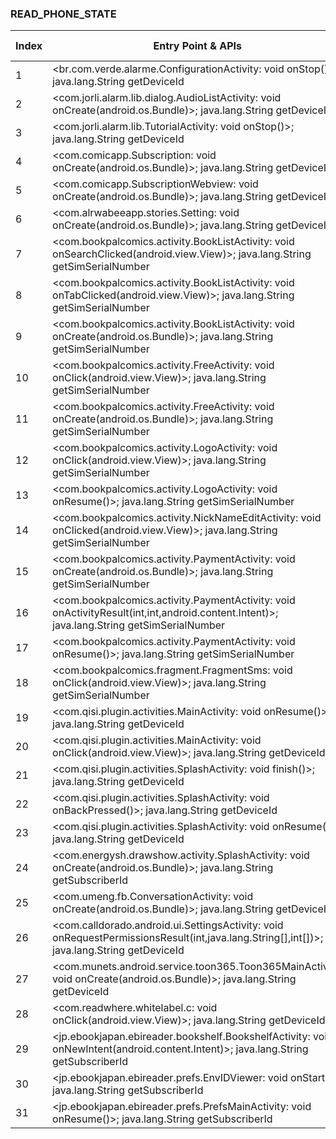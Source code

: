### READ_PHONE_STATE
| Index | Entry Point & APIs | Screen shot | Resource id | Label |
| ------------- | ------------- | ------------- |-------------|-------------|
| 1 | <br.com.verde.alarme.ConfigurationActivity: void onStop()>; java.lang.String getDeviceId | ![](D:\COSMOS\output\py\Play_win8\COMICS\br.com.verde.alarme\br.com.verde.alarme.ConfigurationActivity.png) |  | |
| 2 | <com.jorli.alarm.lib.dialog.AudioListActivity: void onCreate(android.os.Bundle)>; java.lang.String getDeviceId | ![](D:\COSMOS\output\py\Play_win8\COMICS\br.com.verde.alarme\com.jorli.alarm.lib.dialog.AudioListActivity.png) |  | |
| 3 | <com.jorli.alarm.lib.TutorialActivity: void onStop()>; java.lang.String getDeviceId | ![](D:\COSMOS\output\py\Play_win8\COMICS\br.com.verde.alarme\com.jorli.alarm.lib.TutorialActivity.png) |  | |
| 4 | <com.comicapp.Subscription: void onCreate(android.os.Bundle)>; java.lang.String getDeviceId | ![](D:\COSMOS\output\py\Play_win8\COMICS\com.allmag.tato\com.comicapp.Subscription.png) |  | |
| 5 | <com.comicapp.SubscriptionWebview: void onCreate(android.os.Bundle)>; java.lang.String getDeviceId | ![](D:\COSMOS\output\py\Play_win8\COMICS\com.allmag.tato\com.comicapp.SubscriptionWebview.png) |  | |
| 6 | <com.alrwabeeapp.stories.Setting: void onCreate(android.os.Bundle)>; java.lang.String getDeviceId | ![](D:\COSMOS\output\py\Play_win8\COMICS\com.alrwabeeapp.stories\com.alrwabeeapp.stories.Setting.png) |  | |
| 7 | <com.bookpalcomics.activity.BookListActivity: void onSearchClicked(android.view.View)>; java.lang.String getSimSerialNumber | ![](D:\COSMOS\output\py\Play_win8\COMICS\com.bookpalcomics.secretlove\com.bookpalcomics.activity.BookListActivity.png) |  | |
| 8 | <com.bookpalcomics.activity.BookListActivity: void onTabClicked(android.view.View)>; java.lang.String getSimSerialNumber | ![](D:\COSMOS\output\py\Play_win8\COMICS\com.bookpalcomics.secretlove\com.bookpalcomics.activity.BookListActivity.png) |  | |
| 9 | <com.bookpalcomics.activity.BookListActivity: void onCreate(android.os.Bundle)>; java.lang.String getSimSerialNumber | ![](D:\COSMOS\output\py\Play_win8\COMICS\com.bookpalcomics.secretlove\com.bookpalcomics.activity.BookListActivity.png) |  | |
| 10 | <com.bookpalcomics.activity.FreeActivity: void onClick(android.view.View)>; java.lang.String getSimSerialNumber | ![](D:\COSMOS\output\py\Play_win8\COMICS\com.bookpalcomics.secretlove\com.bookpalcomics.activity.FreeActivity.png) |  | |
| 11 | <com.bookpalcomics.activity.FreeActivity: void onCreate(android.os.Bundle)>; java.lang.String getSimSerialNumber | ![](D:\COSMOS\output\py\Play_win8\COMICS\com.bookpalcomics.secretlove\com.bookpalcomics.activity.FreeActivity.png) |  | |
| 12 | <com.bookpalcomics.activity.LogoActivity: void onClick(android.view.View)>; java.lang.String getSimSerialNumber | ![](D:\COSMOS\output\py\Play_win8\COMICS\com.bookpalcomics.secretlove\com.bookpalcomics.activity.LogoActivity.png) |  | |
| 13 | <com.bookpalcomics.activity.LogoActivity: void onResume()>; java.lang.String getSimSerialNumber | ![](D:\COSMOS\output\py\Play_win8\COMICS\com.bookpalcomics.secretlove\com.bookpalcomics.activity.LogoActivity.png) |  | |
| 14 | <com.bookpalcomics.activity.NickNameEditActivity: void onClicked(android.view.View)>; java.lang.String getSimSerialNumber | ![](D:\COSMOS\output\py\Play_win8\COMICS\com.bookpalcomics.secretlove\com.bookpalcomics.activity.NickNameEditActivity.png) |  | |
| 15 | <com.bookpalcomics.activity.PaymentActivity: void onCreate(android.os.Bundle)>; java.lang.String getSimSerialNumber | ![](D:\COSMOS\output\py\Play_win8\COMICS\com.bookpalcomics.secretlove\com.bookpalcomics.activity.PaymentActivity.png) |  | |
| 16 | <com.bookpalcomics.activity.PaymentActivity: void onActivityResult(int,int,android.content.Intent)>; java.lang.String getSimSerialNumber | ![](D:\COSMOS\output\py\Play_win8\COMICS\com.bookpalcomics.secretlove\com.bookpalcomics.activity.PaymentActivity.png) |  | |
| 17 | <com.bookpalcomics.activity.PaymentActivity: void onResume()>; java.lang.String getSimSerialNumber | ![](D:\COSMOS\output\py\Play_win8\COMICS\com.bookpalcomics.secretlove\com.bookpalcomics.activity.PaymentActivity.png) |  | |
| 18 | <com.bookpalcomics.fragment.FragmentSms: void onClick(android.view.View)>; java.lang.String getSimSerialNumber | ![](D:\COSMOS\output\py\Play_win8\COMICS\com.bookpalcomics.secretlove\com.bookpalcomics.activity.SmsFragmentActivity.png) |  | |
| 19 | <com.qisi.plugin.activities.MainActivity: void onResume()>; java.lang.String getDeviceId | ![](D:\COSMOS\output\py\Play_win8\COMICS\com.emoji.ikeyboard.theme.Marshmallow\com.qisi.plugin.activities.MainActivity.png) |  | |
| 20 | <com.qisi.plugin.activities.MainActivity: void onClick(android.view.View)>; java.lang.String getDeviceId | ![](D:\COSMOS\output\py\Play_win8\COMICS\com.emoji.ikeyboard.theme.Marshmallow\com.qisi.plugin.activities.MainActivity.png) |  | |
| 21 | <com.qisi.plugin.activities.SplashActivity: void finish()>; java.lang.String getDeviceId | ![](D:\COSMOS\output\py\Play_win8\COMICS\com.emoji.ikeyboard.theme.Marshmallow\com.qisi.plugin.activities.SplashActivity.png) |  | |
| 22 | <com.qisi.plugin.activities.SplashActivity: void onBackPressed()>; java.lang.String getDeviceId | ![](D:\COSMOS\output\py\Play_win8\COMICS\com.emoji.ikeyboard.theme.Marshmallow\com.qisi.plugin.activities.SplashActivity.png) |  | |
| 23 | <com.qisi.plugin.activities.SplashActivity: void onResume()>; java.lang.String getDeviceId | ![](D:\COSMOS\output\py\Play_win8\COMICS\com.emoji.ikeyboard.theme.Marshmallow\com.qisi.plugin.activities.SplashActivity.png) |  | |
| 24 | <com.energysh.drawshow.activity.SplashActivity: void onCreate(android.os.Bundle)>; java.lang.String getSubscriberId | ![](D:\COSMOS\output\py\Play_win8\COMICS\com.energysh.drawshow\com.energysh.drawshow.activity.SplashActivity.png) |  | |
| 25 | <com.umeng.fb.ConversationActivity: void onCreate(android.os.Bundle)>; java.lang.String getDeviceId | ![](D:\COSMOS\output\py\Play_win8\COMICS\com.minikara.comic\com.umeng.fb.ConversationActivity.png) |  | |
| 26 | <com.calldorado.android.ui.SettingsActivity: void onRequestPermissionsResult(int,java.lang.String[],int[])>; java.lang.String getDeviceId | ![](D:\COSMOS\output\py\Play_win8\COMICS\com.mobyi.husbandWifeJoke\com.calldorado.android.ui.SettingsActivity.png) |  | |
| 27 | <com.munets.android.service.toon365.Toon365MainActivity: void onCreate(android.os.Bundle)>; java.lang.String getDeviceId | ![](D:\COSMOS\output\py\Play_win8\COMICS\com.mycomiczul.t140905\com.munets.android.service.toon365.Toon365MainActivity.png) |  | |
| 28 | <com.readwhere.whitelabel.c: void onClick(android.view.View)>; java.lang.String getDeviceId | ![](D:\COSMOS\output\py\Play_win8\COMICS\com.readwhere.whitelabel.campfire\com.readwhere.whitelabel.AboutScreenActivity.png) |  | |
| 29 | <jp.ebookjapan.ebireader.bookshelf.BookshelfActivity: void onNewIntent(android.content.Intent)>; java.lang.String getSubscriberId | ![](D:\COSMOS\output\py\Play_win8\COMICS\jp.ebookjapan.ebireader\jp.ebookjapan.ebireader.bookshelf.BookshelfActivity.png) |  | |
| 30 | <jp.ebookjapan.ebireader.prefs.EnvIDViewer: void onStart()>; java.lang.String getSubscriberId | ![](D:\COSMOS\output\py\Play_win8\COMICS\jp.ebookjapan.ebireader\jp.ebookjapan.ebireader.prefs.EnvIDViewer.png) |  | |
| 31 | <jp.ebookjapan.ebireader.prefs.PrefsMainActivity: void onResume()>; java.lang.String getSubscriberId | ![](D:\COSMOS\output\py\Play_win8\COMICS\jp.ebookjapan.ebireader\jp.ebookjapan.ebireader.prefs.PrefsMainActivity.png) |  | |
